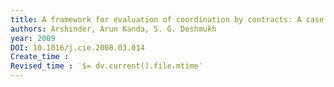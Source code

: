 ```yaml
---
title: A framework for evaluation of coordination by contracts: A case of two-level supply chains
authors: Arshinder, Arun Kanda, S. G. Deshmukh
year: 2009
DOI: 10.1016/j.cie.2008.03.014
Create_time :  
Revised_time : ‵$= dv.current().file.mtime‵
---
```


